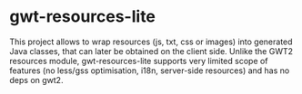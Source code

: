 # gwt-resources-lite

This project allows to wrap resources (js, txt, css or images) into generated Java classes, that can later be obtained on the client side. Unlike the GWT2 resources module, gwt-resources-lite supports very limited scope of features (no less/gss optimisation, i18n, server-side resources) and has no deps on gwt2.  

